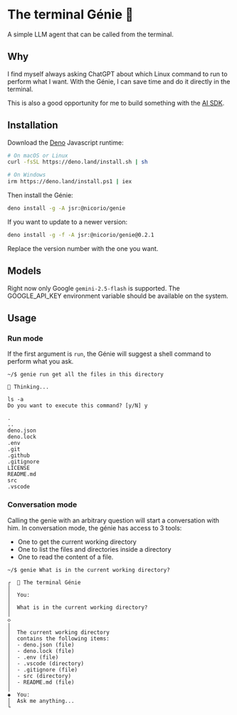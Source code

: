 # The terminal Génie 🧞

A simple LLM agent that can be called from the terminal.

## Why

I find myself always asking ChatGPT about which Linux command to run to perform what I want. With the Génie, I can save time and do it directly in the terminal.

This is also a good opportunity for me to build something with the [AI SDK](https://ai-sdk.dev/).

## Installation

Download the [Deno](https://deno.com/) Javascript runtime:

```sh
# On macOS or Linux
curl -fsSL https://deno.land/install.sh | sh

# On Windows
irm https://deno.land/install.ps1 | iex
```

Then install the Génie:

```sh
deno install -g -A jsr:@nicorio/genie
```

If you want to update to a newer version:

```sh
deno install -g -f -A jsr:@nicorio/genie@0.2.1
```

Replace the version number with the one you want.

## Models

Right now only Google `gemini-2.5-flash` is supported. The GOOGLE_API_KEY environment variable should be available on the system.

## Usage

### Run mode

If the first argument is `run`, the Génie will suggest a shell command to perform what you ask.

```
~/$ genie run get all the files in this directory

🧞 Thinking...

ls -a
Do you want to execute this command? [y/N] y

.
..
deno.json
deno.lock
.env
.git
.github
.gitignore
LICENSE
README.md
src
.vscode
```

### Conversation mode

Calling the genie with an arbitrary question will start a conversation with him. In conversation mode, the génie has access to 3 tools:

- One to get the current working directory
- One to list the files and directories inside a directory
- One to read the content of a file.

```
~/$ genie What is in the current working directory?

┌  🧞 The terminal Génie
│
│  You:
│
│  What is in the current working directory?
│
◇
│
│  The current working directory
│  contains the following items:
│  - deno.json (file)
│  - deno.lock (file)
│  - .env (file)
│  - .vscode (directory)
│  - .gitignore (file)
│  - src (directory)
│  - README.md (file)
│
◆  You:
│  Ask me anything...
└
```
